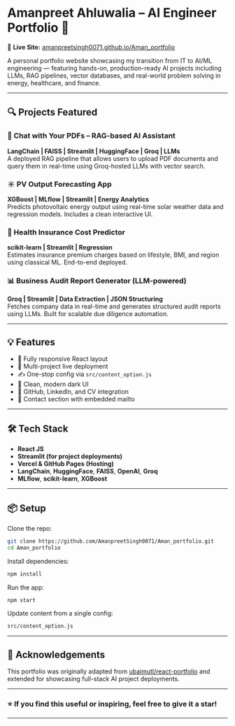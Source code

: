 # Amanpreet Ahluwalia – AI Engineer Portfolio 🚀

🔗 **Live Site:** [amanpreetsingh0071.github.io/Aman_portfolio](https://amanpreetsingh0071.github.io/Aman_portfolio)

A personal portfolio website showcasing my transition from IT to AI/ML engineering — featuring hands-on, production-ready AI projects including LLMs, RAG pipelines, vector databases, and real-world problem solving in energy, healthcare, and finance.

---

## 🔍 Projects Featured

### 📄 Chat with Your PDFs – RAG-based AI Assistant  
**LangChain | FAISS | Streamlit | HuggingFace | Groq | LLMs**  
A deployed RAG pipeline that allows users to upload PDF documents and query them in real-time using Groq-hosted LLMs with vector search.

### ☀️ PV Output Forecasting App  
**XGBoost | MLflow | Streamlit | Energy Analytics**  
Predicts photovoltaic energy output using real-time solar weather data and regression models. Includes a clean interactive UI.

### 🏥 Health Insurance Cost Predictor  
**scikit-learn | Streamlit | Regression**  
Estimates insurance premium charges based on lifestyle, BMI, and region using classical ML. End-to-end deployed.

### 📊 Business Audit Report Generator (LLM-powered)  
**Groq | Streamlit | Data Extraction | JSON Structuring**  
Fetches company data in real-time and generates structured audit reports using LLMs. Built for scalable due diligence automation.

---

## 💡 Features

- 📱 Fully responsive React layout
- 📁 Multi-project live deployment
- ✍️ One-stop config via `src/content_option.js`
- 🎨 Clean, modern dark UI
- 🔗 GitHub, LinkedIn, and CV integration
- 💌 Contact section with embedded mailto

---

## 🛠️ Tech Stack

- **React JS**
- **Streamlit (for project deployments)**
- **Vercel & GitHub Pages (Hosting)**
- **LangChain**, **HuggingFace**, **FAISS**, **OpenAI**, **Groq**
- **MLflow**, **scikit-learn**, **XGBoost**

---

## 📦 Setup

Clone the repo:

```bash
git clone https://github.com/AmanpreetSingh0071/Aman_portfolio.git
cd Aman_portfolio
```

Install dependencies:

```bash
npm install
```

Run the app:

```bash
npm start
```

Update content from a single config:

```bash
src/content_option.js
```

---

## 🙏 Acknowledgements

This portfolio was originally adapted from [ubaimutl/react-portfolio](https://github.com/ubaimutl/react-portfolio) and extended for showcasing full-stack AI project deployments.

---

### ⭐ If you find this useful or inspiring, feel free to give it a star!

---
